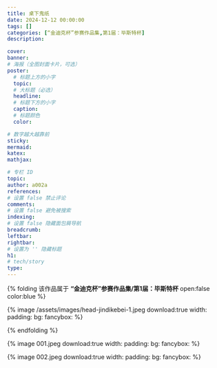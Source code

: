 ```yaml
---
title: 桌下鬼纸
date: 2024-12-12 00:00:00
tags: []
categories: [“金迪克杯”参赛作品集,第1届：毕斯特杯]
description: 

cover: 
banner:
# 海报（全图封面卡片，可选）
poster:
  # 标题上方的小字
  topic:
  # 大标题（必选）
  headline:
  # 标题下方的小字
  caption:
  # 标题颜色
  color:

# 数字越大越靠前
sticky:
mermaid:
katex: 
mathjax: 

# 专栏 ID
topic: 
author: a002a
references:
# 设置 false 禁止评论
comments: 
# 设置 false 避免被搜索
indexing: 
# 设置 false 隐藏面包屑导航
breadcrumb: 
leftbar: 
rightbar:
# 设置为 '' 隐藏标题
h1: 
# tech/story
type: 
---
```


{% folding 该作品属于 **“金迪克杯”参赛作品集/第1届：毕斯特杯** open:false color:blue %}

  {% image /assets/images/head-jindikebei-1.jpeg download:true width: padding: bg: fancybox: %}
  
{% endfolding %}

{% image 001.jpeg download:true width: padding: bg: fancybox: %}

{% image 002.jpeg download:true width: padding: bg: fancybox: %}

